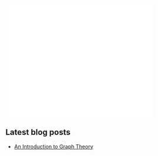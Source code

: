 <img align="center" src="/github-metrics.svg" alt="Metrics" width="400">

## Latest blog posts
<!-- BLOG-POST-LIST:START -->
- [An Introduction to Graph Theory](https://quantalabs.github.io/Intro-to-Graph-Theory/)
<!-- BLOG-POST-LIST:END -->
